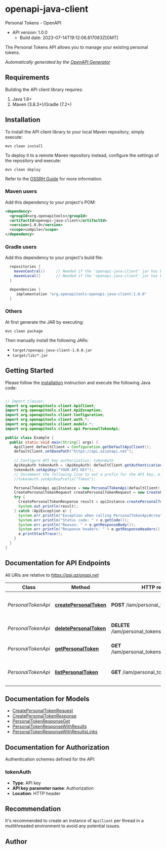 # openapi-java-client

Personal Tokens - OpenAPI
- API version: 1.0.0
  - Build date: 2023-07-14T19:12:06.817083Z[GMT]

The Personal Tokens API allows you to manage your existing personal tokens.



*Automatically generated by the [OpenAPI Generator](https://openapi-generator.tech)*


## Requirements

Building the API client library requires:
1. Java 1.8+
2. Maven (3.8.3+)/Gradle (7.2+)

## Installation

To install the API client library to your local Maven repository, simply execute:

```shell
mvn clean install
```

To deploy it to a remote Maven repository instead, configure the settings of the repository and execute:

```shell
mvn clean deploy
```

Refer to the [OSSRH Guide](http://central.sonatype.org/pages/ossrh-guide.html) for more information.

### Maven users

Add this dependency to your project's POM:

```xml
<dependency>
  <groupId>org.openapitools</groupId>
  <artifactId>openapi-java-client</artifactId>
  <version>1.0.0</version>
  <scope>compile</scope>
</dependency>
```

### Gradle users

Add this dependency to your project's build file:

```groovy
  repositories {
    mavenCentral()     // Needed if the 'openapi-java-client' jar has been published to maven central.
    mavenLocal()       // Needed if the 'openapi-java-client' jar has been published to the local maven repo.
  }

  dependencies {
     implementation "org.openapitools:openapi-java-client:1.0.0"
  }
```

### Others

At first generate the JAR by executing:

```shell
mvn clean package
```

Then manually install the following JARs:

* `target/openapi-java-client-1.0.0.jar`
* `target/lib/*.jar`

## Getting Started

Please follow the [installation](#installation) instruction and execute the following Java code:

```java

// Import classes:
import org.openapitools.client.ApiClient;
import org.openapitools.client.ApiException;
import org.openapitools.client.Configuration;
import org.openapitools.client.auth.*;
import org.openapitools.client.models.*;
import org.openapitools.client.api.PersonalTokenApi;

public class Example {
  public static void main(String[] args) {
    ApiClient defaultClient = Configuration.getDefaultApiClient();
    defaultClient.setBasePath("https://api.azionapi.net");
    
    // Configure API key authorization: tokenAuth
    ApiKeyAuth tokenAuth = (ApiKeyAuth) defaultClient.getAuthentication("tokenAuth");
    tokenAuth.setApiKey("YOUR API KEY");
    // Uncomment the following line to set a prefix for the API key, e.g. "Token" (defaults to null)
    //tokenAuth.setApiKeyPrefix("Token");

    PersonalTokenApi apiInstance = new PersonalTokenApi(defaultClient);
    CreatePersonalTokenRequest createPersonalTokenRequest = new CreatePersonalTokenRequest(); // CreatePersonalTokenRequest | 
    try {
      CreatePersonalTokenResponse result = apiInstance.createPersonalToken(createPersonalTokenRequest);
      System.out.println(result);
    } catch (ApiException e) {
      System.err.println("Exception when calling PersonalTokenApi#createPersonalToken");
      System.err.println("Status code: " + e.getCode());
      System.err.println("Reason: " + e.getResponseBody());
      System.err.println("Response headers: " + e.getResponseHeaders());
      e.printStackTrace();
    }
  }
}

```

## Documentation for API Endpoints

All URIs are relative to *https://api.azionapi.net*

Class | Method | HTTP request | Description
------------ | ------------- | ------------- | -------------
*PersonalTokenApi* | [**createPersonalToken**](docs/PersonalTokenApi.md#createPersonalToken) | **POST** /iam/personal_tokens | Create a new personal token
*PersonalTokenApi* | [**deletePersonalToken**](docs/PersonalTokenApi.md#deletePersonalToken) | **DELETE** /iam/personal_tokens/{personalTokenId} | Delete a personal token by id
*PersonalTokenApi* | [**getPersonalToken**](docs/PersonalTokenApi.md#getPersonalToken) | **GET** /iam/personal_tokens/{personalTokenId} | Get a personal token info
*PersonalTokenApi* | [**listPersonalToken**](docs/PersonalTokenApi.md#listPersonalToken) | **GET** /iam/personal_tokens | List all existing personal token


## Documentation for Models

 - [CreatePersonalTokenRequest](docs/CreatePersonalTokenRequest.md)
 - [CreatePersonalTokenResponse](docs/CreatePersonalTokenResponse.md)
 - [PersonalTokenResponseGet](docs/PersonalTokenResponseGet.md)
 - [PersonalTokenResponseWithResults](docs/PersonalTokenResponseWithResults.md)
 - [PersonalTokenResponseWithResultsLinks](docs/PersonalTokenResponseWithResultsLinks.md)


<a id="documentation-for-authorization"></a>
## Documentation for Authorization


Authentication schemes defined for the API:
<a id="tokenAuth"></a>
### tokenAuth

- **Type**: API key
- **API key parameter name**: Authorization
- **Location**: HTTP header


## Recommendation

It's recommended to create an instance of `ApiClient` per thread in a multithreaded environment to avoid any potential issues.

## Author



